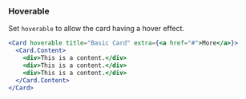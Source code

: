 <demo>

### Hoverable

Set `hoverable` to allow the card having a hover effect.

```jsx live
<Card hoverable title="Basic Card" extra={<a href="#">More</a>}>
  <Card.Content>
    <div>This is a content.</div>
    <div>This is a content.</div>
    <div>This is a content.</div>
  </Card.Content>
</Card>
```

</demo>
